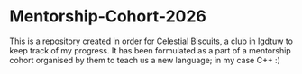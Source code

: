 # Mentorship-Cohort-2026
This is a repository created in order for Celestial Biscuits, a club in Igdtuw to keep track of my progress. It has been formulated as a part of a mentorship cohort organised by them to teach us a new language; in my case C++ :)

